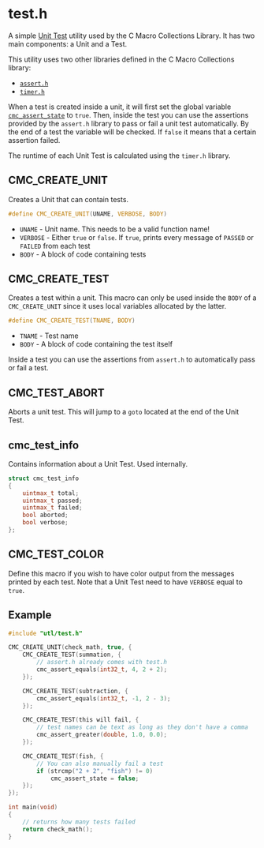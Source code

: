 # test.h

A simple [Unit Test](https://en.wikipedia.org/wiki/Unit_testing) utility used by the C Macro Collections Library. It has two main components: a Unit and a Test.

This utility uses two other libraries defined in the C Macro Collections library:

* [`assert.h`](../assert.h/index.html)
* [`timer.h`](../timer.h/index.html)

When a test is created inside a unit, it will first set the global variable [`cmc_assert_state`](../assert.h/index.html#cmc_assert_state) to `true`. Then, inside the test you can use the assertions provided by the `assert.h` library to pass or fail a unit test automatically. By the end of a test the variable will be checked. If `false` it means that a certain assertion failed.

The runtime of each Unit Test is calculated using the `timer.h` library.

## CMC_CREATE_UNIT

Creates a Unit that can contain tests.

```c
#define CMC_CREATE_UNIT(UNAME, VERBOSE, BODY)
```

* `UNAME` - Unit name. This needs to be a valid function name!
* `VERBOSE` - Either `true` or `false`. If `true`, prints every message of `PASSED` or `FAILED` from each test
* `BODY` - A block of code containing tests

## CMC_CREATE_TEST

Creates a test within a unit. This macro can only be used inside the `BODY` of a `CMC_CREATE_UNIT` since it uses local variables allocated by the latter.

```c
#define CMC_CREATE_TEST(TNAME, BODY)
```

* `TNAME` - Test name
* `BODY` - A block of code containing the test itself

Inside a test you can use the assertions from `assert.h` to automatically pass or fail a test.

## CMC_TEST_ABORT

Aborts a unit test. This will jump to a `goto` located at the end of the Unit Test.

## cmc_test_info

Contains information about a Unit Test. Used internally.

```c
struct cmc_test_info
{
    uintmax_t total;
    uintmax_t passed;
    uintmax_t failed;
    bool aborted;
    bool verbose;
};
```

## CMC_TEST_COLOR

Define this macro if you wish to have color output from the messages printed by each test. Note that a Unit Test need to have `VERBOSE` equal to `true`.

## Example

```c
#include "utl/test.h"

CMC_CREATE_UNIT(check_math, true, {
    CMC_CREATE_TEST(summation, {
        // assert.h already comes with test.h
        cmc_assert_equals(int32_t, 4, 2 + 2);
    });

    CMC_CREATE_TEST(subtraction, {
        cmc_assert_equals(int32_t, -1, 2 - 3);
    });

    CMC_CREATE_TEST(this will fail, {
        // test names can be text as long as they don't have a comma
        cmc_assert_greater(double, 1.0, 0.0);
    });

    CMC_CREATE_TEST(fish, {
        // You can also manually fail a test
        if (strcmp("2 + 2", "fish") != 0)
            cmc_assert_state = false;
    });
});

int main(void)
{
    // returns how many tests failed
    return check_math();
}
```

